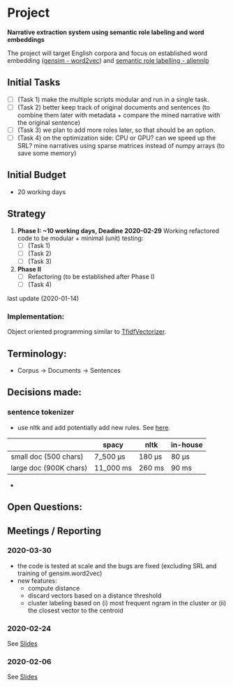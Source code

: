 
# Project
**Narrative extraction system using semantic role labeling and word embeddings**

The project will target English corpora and focus on established word embedding ([gensim - word2vec](https://radimrehurek.com/gensim/models/word2vec.html)) and [semantic role labelling - allennlp](https://allennlp.org/)

## Initial Tasks
- [ ] (Task 1) make the multiple scripts modular and run in a single task.
- [ ] (Task 2) better keep track of original documents and sentences (to combine them later with metadata + compare the mined narrative with the original sentence)
- [ ] (Task 3) we plan to add more roles later, so that should be an option.
- [ ] (Task 4) on the optimization side: CPU or GPU? can we speed up the SRL? mine narratives using sparse matrices instead of numpy arrays (to save some memory)

## Initial Budget
- 20 working days

## Strategy
1. **Phase I: ~10 working days, Deadine 2020-02-29**
Working refactored code to be modular + minimal (unit) testing:
    - [ ] (Task 1) 
    - [ ] (Task 2)
    - [ ] (Task 3)

2. **Phase II** 
    - [ ] Refactoring (to be established after Phase I)
    - [ ] (Task 4)

last update (2020-01-14)

### Implementation:

Object oriented programming similar to [TfidfVectorizer](https://scikit-learn.org/stable/modules/generated/sklearn.feature_extraction.text.TfidfVectorizer.html).

## Terminology:
- Corpus -> Documents -> Sentences

## Decisions made:

### sentence tokenizer
- use nltk and add potentially add new rules. See [here](../Notebooks/Benchmarking.ipynb).

|                        | spacy   | nltk   | in-house |
|------------------------|---------|--------|----------|
| small doc (500 chars)  | 7_500 µs | 180 µs | 80 µs  |
| large doc (900K chars) | 11_000 ms  | 260 ms | 90 ms |

-

## Open Questions:
## Meetings / Reporting
### 2020-03-30
- the code is tested at scale and the bugs are fixed (excluding SRL and training of gensim.word2vec)
- new features: 
    - compute distance
    - discard vectors based on a distance threshold
    - cluster labeling based on (i) most frequent ngram in the cluster or (ii) the closest vector to the centroid
### 2020-02-24
See [Slides](/Slides/2020-02-24%20Updates.pptx)
### 2020-02-06
See [Slides](./Slides/2020-02-06%20Big_Picture.pptx)
